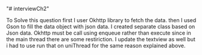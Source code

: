 "# interviewCh2" 

To Solve this question first I user Okhttp library to fetch the data.
then I used Gson to fill the data object with json data. I created separate class based on 
Json data.
Okhttp must be call using enqueue rather than execute since in the main thread there are some restiriction.
I update the textview as well but i had to use run that on uniThread for the same reason explained above.

